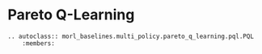 # Pareto Q-Learning


```{eval-rst}
.. autoclass:: morl_baselines.multi_policy.pareto_q_learning.pql.PQL
    :members:
```
